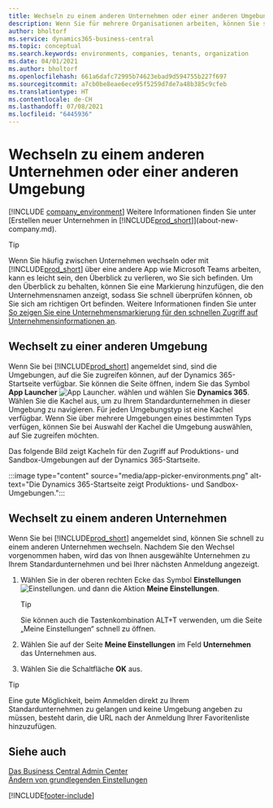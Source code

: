 ```yaml
---
title: Wechseln zu einem anderen Unternehmen oder einer anderen Umgebung | Microsoft Docs
description: Wenn Sie für mehrere Organisationen arbeiten, können Sie schnell zwischen den Umgebungen und Unternehmen wechseln.
author: bholtorf
ms.service: dynamics365-business-central
ms.topic: conceptual
ms.search.keywords: environments, companies, tenants, organization
ms.date: 04/01/2021
ms.author: bholtorf
ms.openlocfilehash: 661a6dafc72995b74623ebad9d594755b227f697
ms.sourcegitcommit: a7cb0be8eae6ece95f5259d7de7a48b385c9cfeb
ms.translationtype: HT
ms.contentlocale: de-CH
ms.lasthandoff: 07/08/2021
ms.locfileid: "6445936"
---
```

# <a name="switching-to-another-company-or-environment"></a>Wechseln zu einem anderen Unternehmen oder einer anderen Umgebung

[!INCLUDE [company_environment](includes/company_environment.md)] Weitere Informationen finden Sie unter [Erstellen neuer Unternehmen in [!INCLUDE[prod_short](includes/prod_short.md)]](about-new-company.md).  

> [!TIP]
> Wenn Sie häufig zwischen Unternehmen wechseln oder mit [!INCLUDE[prod_short](includes/prod_short.md)] über eine andere App wie Microsoft Teams arbeiten, kann es leicht sein, den Überblick zu verlieren, wo Sie sich befinden. Um den Überblick zu behalten, können Sie eine Markierung hinzufügen, die den Unternehmensnamen anzeigt, sodass Sie schnell überprüfen können, ob Sie sich am richtigen Ort befinden. Weitere Informationen finden Sie unter [So zeigen Sie eine Unternehmensmarkierung für den schnellen Zugriff auf Unternehmensinformationen an](ui-change-basic-settings.md#badge).

## <a name="switch-to-another-environment"></a>Wechselt zu einer anderen Umgebung

Wenn Sie bei [!INCLUDE[prod_short](includes/prod_short.md)] angemeldet sind, sind die Umgebungen, auf die Sie zugreifen können, auf der Dynamics 365-Startseite verfügbar. Sie können die Seite öffnen, indem Sie das Symbol **App Launcher** ![App Launcher.](media/app-launcher-icon.png "Das App-Startfeld bietet Zugriff auf weitere Funktionen.") wählen und wählen Sie **Dynamics 365**. Wählen Sie die Kachel aus, um zu Ihrem Standardunternehmen in dieser Umgebung zu navigieren. Für jeden Umgebungstyp ist eine Kachel verfügbar. Wenn Sie über mehrere Umgebungen eines bestimmten Typs verfügen, können Sie bei Auswahl der Kachel die Umgebung auswählen, auf Sie zugreifen möchten.

Das folgende Bild zeigt Kacheln für den Zugriff auf Produktions- und Sandbox-Umgebungen auf der Dynamics 365-Startseite.

:::image type="content" source="media/app-picker-environments.png" alt-text="Die Dynamics 365-Startseite zeigt Produktions- und Sandbox-Umgebungen.":::

## <a name="switch-to-another-company"></a>Wechselt zu einem anderen Unternehmen

Wenn Sie bei [!INCLUDE[prod_short](includes/prod_short.md)] angemeldet sind, können Sie schnell zu einem anderen Unternehmen wechseln. Nachdem Sie den Wechsel vorgenommen haben, wird das von Ihnen ausgewählte Unternehmen zu Ihrem Standardunternehmen und bei Ihrer nächsten Anmeldung angezeigt.

1. Wählen Sie in der oberen rechten Ecke das Symbol **Einstellungen** ![Einstellungen.](media/ui-experience/settings_icon_small.png "Einstellungssymbol für Rollencenter") und dann die Aktion **Meine Einstellungen**.

    > [!TIP]
    > Sie können auch die Tastenkombination ALT+T verwenden, um die Seite „Meine Einstellungen“ schnell zu öffnen.

2. Wählen Sie auf der Seite **Meine Einstellungen** im Feld **Unternehmen** das Unternehmen aus.  
3. Wählen Sie die Schaltfläche **OK** aus.

> [!TIP]
> Eine gute Möglichkeit, beim Anmelden direkt zu Ihrem Standardunternehmen zu gelangen und keine Umgebung angeben zu müssen, besteht darin, die URL nach der Anmeldung Ihrer Favoritenliste hinzuzufügen.

## <a name="see-also"></a>Siehe auch

[Das Business Central Admin Center](/dynamics365/business-central/dev-itpro/administration/tenant-admin-center)  
[Ändern von grundlegenden Einstellungen](ui-change-basic-settings.md)  


[!INCLUDE[footer-include](includes/footer-banner.md)]